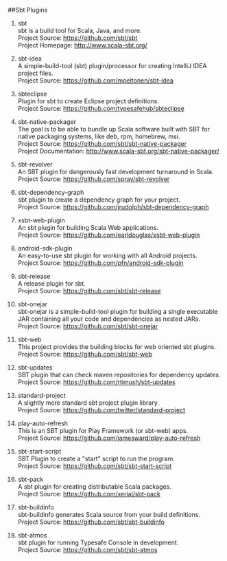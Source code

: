 ##Sbt Plugins

1. sbt   
sbt is a build tool for Scala, Java, and more.   
Project Source: https://github.com/sbt/sbt      
Project Homepage: http://www.scala-sbt.org/  
 
1. sbt-idea     
A simple-build-tool (sbt) plugin/processor for creating IntelliJ IDEA project files.     
Project Source: https://github.com/mpeltonen/sbt-idea     

1. sbteclipse     
Plugin for sbt to create Eclipse project definitions.        
Project Source: https://github.com/typesafehub/sbteclipse    

1. sbt-native-packager    
The goal is to be able to bundle up Scala software built with SBT for native packaging systems, like deb, rpm, homebrew, msi.     
Project Source: https://github.com/sbt/sbt-native-packager      
Project Documentation: http://www.scala-sbt.org/sbt-native-packager/    

1. sbt-revolver      
An SBT plugin for dangerously fast development turnaround in Scala.     
Project Source: https://github.com/spray/sbt-revolver     

1. sbt-dependency-graph    
sbt plugin to create a dependency graph for your project.     
Project Source: https://github.com/jrudolph/sbt-dependency-graph   

1. xsbt-web-plugin    
An sbt plugin for building Scala Web applications.     
Project Source: https://github.com/earldouglas/xsbt-web-plugin

1. android-sdk-plugin    
An easy-to-use sbt plugin for working with all Android projects.     
Project Source: https://github.com/pfn/android-sdk-plugin  

1. sbt-release    
A release plugin for sbt.   
Project Source: https://github.com/sbt/sbt-release  

1. sbt-onejar   
sbt-onejar is a simple-build-tool plugin for building a single executable JAR containing all your code and dependencies as nested JARs.    
Project Source: https://github.com/sbt/sbt-onejar  

1. sbt-web     
This project provides the building blocks for web oriented sbt plugins.    
Project Source: https://github.com/sbt/sbt-web  

1. sbt-updates    
SBT plugin that can check maven repositories for dependency updates.    
Project Source: https://github.com/rtimush/sbt-updates  

1. standard-project    
A slightly more standard sbt project plugin library.    
Project Source: https://github.com/twitter/standard-project 

1. play-auto-refresh   
This is an SBT plugin for Play Framework (or sbt-web) apps.    
Project Source: https://github.com/jamesward/play-auto-refresh   

1. sbt-start-script    
SBT Plugin to create a "start" script to run the program.    
Project Source: https://github.com/sbt/sbt-start-script   

1. sbt-pack    
A sbt plugin for creating distributable Scala packages.   
Project Source: https://github.com/xerial/sbt-pack   

1. sbt-buildinfo    
sbt-buildinfo generates Scala source from your build definitions.     
Project Source: https://github.com/sbt/sbt-buildinfo   

1. sbt-atmos    
sbt plugin for running Typesafe Console in development.    
Project Source: https://github.com/sbt/sbt-atmos  
